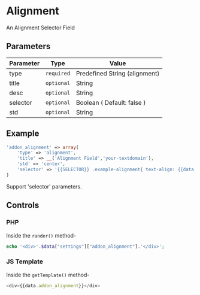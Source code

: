 # Alignment
An Alignment Selector Field

## Parameters
Parameter | Type | Value
--- | --- | ---
type | `required` | Predefined String (alignment)
title | `optional` | String
desc | `optional` | String
selector | `optional` | Boolean ( Default: false )
std | `optional` | String

## Example
```php
'addon_alignment' => array(
    'type' => 'alignment',
    'title' => __('Alignment Field','your-textdomain'),
    'std' => 'center',
    'selector' => '{{SELECTOR}} .example-alignment{ text-align: {{data.addon_alignment}}; }',
)
```
Support 'selector' parameters.


## Controls
### PHP
Inside the `rander()` method-
```php
echo '<div>'.$data["settings"]["addon_alignment"].'</div>';
```

### JS Template
Inside the `getTemplate()` method-
```js
<div>{{data.addon_alignment}}</div>
```
